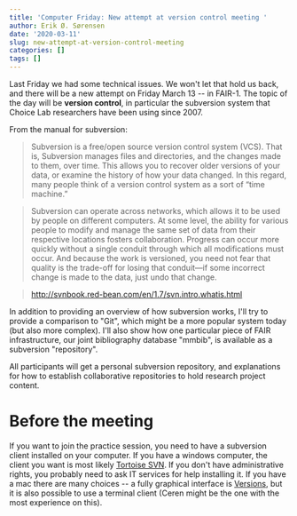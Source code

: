 ```yaml
---
title: 'Computer Friday: New attempt at version control meeting '
author: Erik Ø. Sørensen
date: '2020-03-11'
slug: new-attempt-at-version-control-meeting
categories: []
tags: []
---
```


Last Friday we had some technical issues. We won't let that hold us back, and there will be a new 
attempt on Friday March 13 -- in FAIR-1. The topic of the day
will be **version control**, in particular the subversion system that Choice Lab researchers
have been using since 2007. 

From the manual for subversion: 

> Subversion is a free/open source version control system (VCS). That is, Subversion manages files and directories, and the changes made to them, over time. This allows you to recover older versions of your data, or examine the history of how your data changed. In this regard, many people think of a version control system as a sort of “time machine.”

> Subversion can operate across networks, which allows it to be used by people on different computers. At some level, the ability for various people to modify and manage the same set of data from their respective locations fosters collaboration. Progress can occur more quickly without a single conduit through which all modifications must occur. And because the work is versioned, you need not fear that quality is the trade-off for losing that conduit—if some incorrect change is made to the data, just undo that change.

> http://svnbook.red-bean.com/en/1.7/svn.intro.whatis.html


In addition to providing an overview of how subversion works, I'll try to provide
a comparison to "Git", which might be a more popular system today (but also more complex). 
I'll also show how one particular piece of FAIR infrastructure, our joint bibliography database "mmbib",
is available as a subversion "repository". 

All participants will get a personal subversion repository, and explanations for how to establish
collaborative repositories to hold research project content.


# Before the meeting
If you want to join the practice session, you need to have a subversion client installed
on your computer. If you have a windows computer, the client you want is most likely 
[Tortoise SVN](https://tortoisesvn.net/). If you don't have administrative rights, 
you probably need to ask IT services for help installing it. 
If you have a mac there are many choices -- a fully
graphical interface is [Versions](https://versionsapp.com/), but it is also possible to use
a terminal client (Ceren might be the one with the most experience on this).